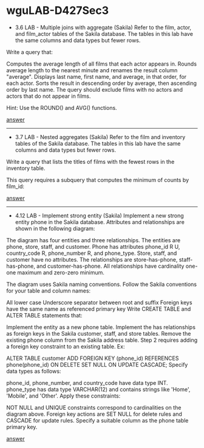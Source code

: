 # wguLAB-D427Sec3

- 3.6 LAB - Multiple joins with aggregate (Sakila)
Refer to the film, actor, and film_actor tables of the Sakila database. The tables in this lab have the same columns and data types but fewer rows.

Write a query that:

Computes the average length of all films that each actor appears in.
Rounds average length to the nearest minute and renames the result column "average".
Displays last name, first name, and average, in that order, for each actor.
Sorts the result in descending order by average, then ascending order by last name.
The query should exclude films with no actors and actors that do not appear in films.

Hint: Use the ROUND() and AVG() functions.

[answer](https://github.com/yhsomemot/wguLAB-D427Sec3/blob/main/answer/sec3.6.sql)

---

- 3.7 LAB - Nested aggregates (Sakila)
Refer to the film and inventory tables of the Sakila database. The tables in this lab have the same columns and data types but fewer rows.

Write a query that lists the titles of films with the fewest rows in the inventory table.

This query requires a subquery that computes the minimum of counts by film_id:

[answer](https://github.com/yhsomemot/wguLAB-D427Sec3/blob/main/answer/sec3.7.sql)

---

- 4.12 LAB - Implement strong entity (Sakila)
Implement a new strong entity phone in the Sakila database. Attributes and relationships are shown in the following diagram:

The diagram has four entities and three relationships. The entities are phone, store, staff, and customer. 
Phone has attributes phone_id R U, country_code R, phone_number R, and phone_type. Store, staff, and customer have no attributes. 
The relationships are store-has-phone, staff-has-phone, and customer-has-phone. All relationships have cardinality one-one maximum and zero-zero minimum.

The diagram uses Sakila naming conventions. Follow the Sakila conventions for your table and column names:

All lower case
Underscore separator between root and suffix
Foreign keys have the same name as referenced primary key
Write CREATE TABLE and ALTER TABLE statements that:

Implement the entity as a new phone table.
Implement the has relationships as foreign keys in the Sakila customer, staff, and store tables.
Remove the existing phone column from the Sakila address table.
Step 2 requires adding a foreign key constraint to an existing table. Ex:

ALTER TABLE customer 
  ADD FOREIGN KEY (phone_id) REFERENCES phone(phone_id)
  ON DELETE SET NULL
  ON UPDATE CASCADE;
Specify data types as follows:

phone_id, phone_number, and country_code have data type INT.
phone_type has data type VARCHAR(12) and contains strings like 'Home', 'Mobile', and 'Other'.
Apply these constraints:

NOT NULL and UNIQUE constraints correspond to cardinalities on the diagram above.
Foreign key actions are SET NULL for delete rules and CASCADE for update rules.
Specify a suitable column as the phone table primary key.

[answer](https://github.com/yhsomemot/wguLAB-D427Sec3and4/blob/main/answer/sec4.12.sql)

